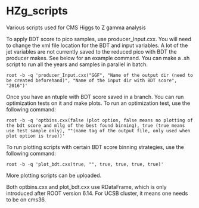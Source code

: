 # HZg_scripts
Various scripts used for CMS Higgs to Z gamma analysis

To apply BDT score to pico samples, use producer_Input.cxx. You will need to change the xml file location for the BDT and input variables. A lot of the jet variables are not currently saved to the reduced pico with BDT the producer makes. See below for an example command. You can make a .sh script to run all the years and samples in parallel in batch. 
```
root -b -q 'producer_Input.cxx("GGF", "Name of the output dir (need to be created beforehand)", "Name of the input dir with BDT score", "2016")'
```

Once you have an ntuple with BDT score saved in a branch. You can run optimization tests on it and make plots. 
To run an optimization test, use the following command:
```
root -b -q 'optbins.cxx(false (plot option, false means no plotting of the bdt score and mllg of the best found binning), true (true means use test sample only), ""(name tag of the output file, only used when plot option is true))'
```

To run plotting scripts with certain BDT score binning strategies, use the following command:
```
root -b -q 'plot_bdt.cxx(true, "", true, true, true, true)'
```
More plotting scripts can be uploaded.  

Both optbins.cxx and plot_bdt.cxx use RDataFrame, which is only introduced after ROOT version 6.14. For UCSB cluster, it means one needs to be on cms36.  
